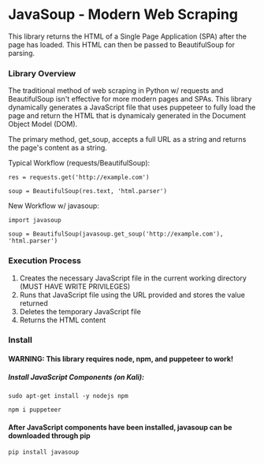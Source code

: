 # JavaSoup - Modern Web Scraping

This library returns the HTML of a Single Page Application (SPA) after the page has loaded.  This HTML can then be passed to BeautifulSoup for parsing.

### Library Overview

The traditional method of web scraping in Python w/ requests and BeautifulSoup isn't effective for more modern pages and SPAs.  This library dynamically generates a JavaScript file that uses puppeteer to fully load the page and return the HTML that is dynamicaly generated in the Document Object Model (DOM).

The primary method, get_soup, accepts a full URL as a string and returns the page's content as a string.

Typical Workflow (requests/BeautifulSoup):

`res = requests.get('http://example.com')`

`soup = BeautifulSoup(res.text, 'html.parser')`

New Workflow w/ javasoup:

`import javasoup`

`soup = BeautifulSoup(javasoup.get_soup('http://example.com'), 'html.parser')`

### Execution Process

1. Creates the necessary JavaScript file in the current working directory (MUST HAVE WRITE PRIVILEGES)
2. Runs that JavaScript file using the URL provided and stores the value returned
3. Deletes the temporary JavaScript file
4. Returns the HTML content

### Install

#### WARNING: This library requires node, npm, and puppeteer to work!
##### Install JavaScript Components (on Kali):

`sudo apt-get install -y nodejs npm`

`npm i puppeteer`

#### After JavaScript components have been installed, javasoup can be downloaded through pip

`pip install javasoup`
